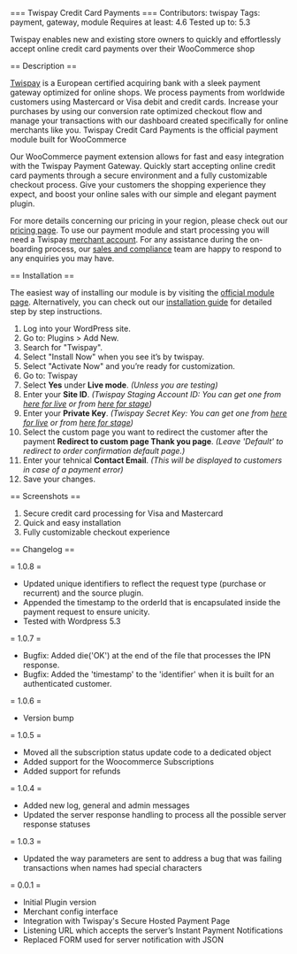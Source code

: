 === Twispay Credit Card Payments ===
Contributors: twispay
Tags: payment, gateway, module
Requires at least: 4.6
Tested up to: 5.3

Twispay enables new and existing store owners to quickly and effortlessly accept online credit card payments over their WooCommerce shop

== Description ==

[Twispay](https://www.twispay.com) is a European certified acquiring bank with a sleek payment gateway optimized for online shops. We process payments from worldwide customers using Mastercard or Visa debit and credit cards. Increase your purchases by using our conversion rate optimized checkout flow and manage your transactions with our dashboard created specifically for online merchants like you. Twispay Credit Card Payments is the official payment module built for WooCommerce

Our WooCommerce payment extension allows for fast and easy integration with the Twispay Payment Gateway. Quickly start accepting online credit card payments through a secure environment and a fully customizable checkout process. Give your customers the shopping experience they expect, and boost your online sales with our simple and elegant payment plugin.

For more details concerning our pricing in your region, please check out our [pricing page](https://www.twispay.com/prices). To use our payment module and start processing you will need a Twispay [merchant account](https://www.twispay.com/signup). For any assistance during the on-boarding process, our [sales and compliance](https://www.twispay.com/contact-twispay) team are happy to respond to any enquiries you may have.

== Installation ==

The easiest way of installing our module is by visiting the [official module page](https://wordpress.org/plugins/twispay/).
Alternatively, you can check out our [installation guide](https://twis.li/2ueQ6Rz) for detailed step by step instructions.
1. Log into your WordPress site.
2. Go to: Plugins > Add New.
3. Search for "Twispay".
4. Select "Install Now" when you see it’s by twispay.
5. Select "Activate Now" and you’re ready for customization.
6. Go to: Twispay
7. Select **Yes** under **Live mode**. _(Unless you are testing)_
8. Enter your **Site ID**. _(Twispay Staging Account ID: You can get one from [here for live](https://merchant.twispay.com/login) or from [here for stage](https://merchant-stage.twispay.com/login))_
9. Enter your **Private Key**. _(Twispay Secret Key: You can get one from [here for live](https://merchant.twispay.com/login) or from [here for stage](https://merchant-stage.twispay.com/login))_
10. Select the custom page you want to redirect the customer after the payment **Redirect to custom page Thank you page**. _(Leave 'Default' to redirect to order confirmation default page.)_
11. Enter your tehnical **Contact Email**. _(This will be displayed to customers in case of a payment error)_
12. Save your changes.

== Screenshots ==

1. Secure credit card processing for Visa and Mastercard
2. Quick and easy installation
3. Fully customizable checkout experience

== Changelog ==

= 1.0.8 =
* Updated unique identifiers to reflect the request type (purchase or recurrent) and the source plugin.
* Appended the timestamp to the orderId that is encapsulated inside the payment request to ensure unicity.
* Tested with Wordpress 5.3

= 1.0.7 =
* Bugfix: Added die('OK') at the end of the file that processes the IPN response.
* Bugfix: Added the 'timestamp' to the 'identifier' when it is built for an authenticated customer.

= 1.0.6 =
* Version bump

= 1.0.5 =
* Moved all the subscription status update code to a dedicated object
* Added support for the Woocommerce Subscriptions
* Added support for refunds

= 1.0.4 =
* Added new log, general and admin messages
* Updated the server response handling to process all the possible server response statuses

= 1.0.3 =
* Updated the way parameters are sent to address a bug that was failing transactions when names had special characters

= 0.0.1 =
* Initial Plugin version
* Merchant config interface
* Integration with Twispay's Secure Hosted Payment Page
* Listening URL which accepts the server’s Instant Payment Notifications
* Replaced FORM used for server notification with JSON

